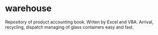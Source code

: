 # warehouse
Repository of product accounting book. Writen by Excel and VBA. 
Arrival, recycling, dispatch managing of glass containers easy and fast.
